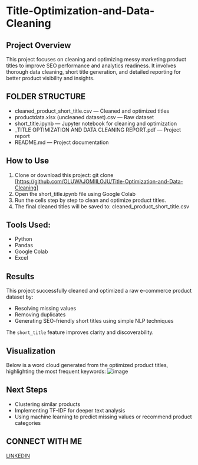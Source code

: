 # Title-Optimization-and-Data-Cleaning

## Project Overview
This project focuses on cleaning and optimizing messy marketing product titles to improve SEO performance and analytics readiness. It involves thorough data cleaning, short title generation, and detailed reporting for better product visibility and insights.

## FOLDER STRUCTURE
- cleaned_product_short_title.csv — Cleaned and optimized titles
- productdata.xlsx (uncleaned dataset).csv — Raw dataset
- short_title.ipynb — Jupyter notebook for cleaning and optimization
- _TITLE OPTIMIZATION AND DATA CLEANING REPORT.pdf — Project report
-  README.md — Project documentation

## How to Use
  1. Clone or download this project: git clone [https://github.com/OLUWAJOMIILOJU/Title-Optimization-and-Data-Cleaning]
  2. Open the short_title.ipynb file using Google Colab
  3. Run the cells step by step to clean and optimize product titles.
  4. The final cleaned titles will be saved to: cleaned_product_short_title.csv

## Tools Used:
- Python
- Pandas
- Google Colab
- Excel

## Results
This project successfully cleaned and optimized a raw e-commerce product dataset by:
- Resolving missing values
- Removing duplicates
- Generating SEO-friendly short titles using simple NLP techniques

The `short_title` feature improves clarity and discoverability.

## Visualization
Below is a word cloud generated from the optimized product titles, highlighting the most frequent keywords:
![image](https://github.com/user-attachments/assets/ff94386d-0323-43b5-a4ae-3451899e368f)


## Next Steps
- Clustering similar products
- Implementing TF-IDF for deeper text analysis
- Using machine learning to predict missing values or recommend product categories

## CONNECT WITH ME
[LINKEDIN](www.linkedin.com/in/oluwajomiloju-oladeji-5baba6260)


      
